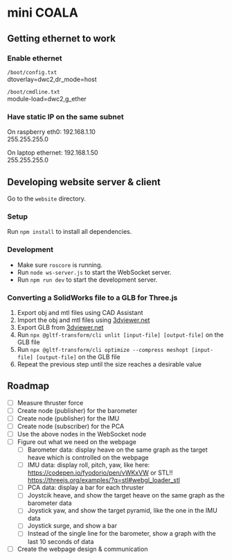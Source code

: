 # mini COALA

## Getting ethernet to work

### Enable ethernet

`/boot/config.txt`\
dtoverlay=dwc2,dr_mode=host

`/boot/cmdline.txt`\
module-load=dwc2,g_ether

### Have static IP on the same subnet

On raspberry eth0: 192.168.1.10\
 255.255.255.0

On laptop ethernet: 192.168.1.50\
 255.255.255.0

## Developing website server & client

Go to the `website` directory.

### Setup

Run `npm install` to install all dependencies.

### Development

- Make sure `roscore` is running.
- Run `node ws-server.js` to start the WebSocket server.
- Run `npm run dev` to start the development server.

### Converting a SolidWorks file to a GLB for Three.js

1. Export obj and mtl files using CAD Assistant
2. Import the obj and mtl files using [3dviewer.net](https://3dviewer.net/)
3. Export GLB from [3dviewer.net](https://3dviewer.net/)
4. Run `npx @gltf-transform/cli unlit [input-file] [output-file]` on the GLB file
5. Run `npx @gltf-transform/cli optimize --compress meshopt [input-file] [output-file]` on the GLB file
6. Repeat the previous step until the size reaches a desirable value

## Roadmap

- [ ] Measure thruster force
- [ ] Create node (publisher) for the barometer
- [ ] Create node (publisher) for the IMU
- [ ] Create node (subscriber) for the PCA
- [ ] Use the above nodes in the WebSocket node
- [ ] Figure out what we need on the webpage
  - [ ] Barometer data: display heave on the same graph as the target heave which is controlled on the webpage
  - [ ] IMU data: display roll, pitch, yaw, like here: https://codepen.io/fyodorio/pen/vWKxVW or STL!! https://threejs.org/examples/?q=stl#webgl_loader_stl
  - [ ] PCA data: display a bar for each thruster
  - [ ] Joystcik heave, and show the target heave on the same graph as the barometer data
  - [ ] Joystick yaw, and show the target pyramid, like the one in the IMU data
  - [ ] Joystick surge, and show a bar
  - [ ] Instead of the single line for the barometer, show a graph with the last 10 seconds of data
- [ ] Create the webpage design & communication
